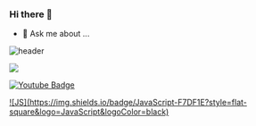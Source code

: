 ### Hi there 👋


- 💬 Ask me about ...

![header](https://capsule-render.vercel.app/api?type=waving&color=auto&height=300&section=header&text=capsule%20render&fontSize=90)


 <img src ="https://img.shields.io/badge/-Java-blue">


 [![Youtube Badge](https://img.shields.io/badge/Youtube-ff0000?style=flat-square&logo=youtube&link=https://www.youtube.com/c/kyleschool)](https://github.com/jxxnkyeong12)
 



  [![JS](https://img.shields.io/badge/JavaScript-F7DF1E?style=flat-     square&logo=JavaScript&logoColor=black)](https://github.com/jxxnkyeong12)
